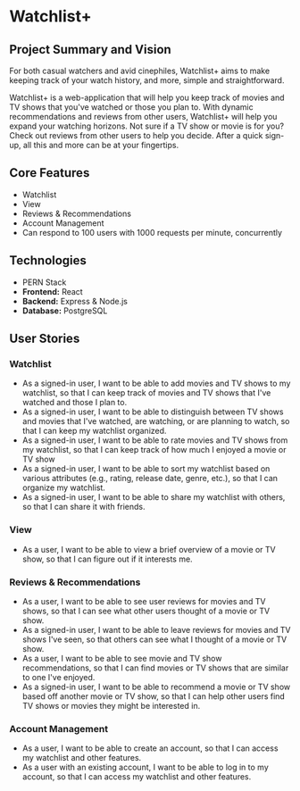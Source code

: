 # Watchlist+
## Project Summary and Vision
For both casual watchers and avid cinephiles, Watchlist+ aims to make keeping track of your watch history, and more, simple and straightforward.

Watchlist+ is a web-application that will help you keep track of movies and TV shows that you've watched or those you plan to. With dynamic recommendations and reviews from other users, Watchlist+ will help you expand your watching horizons. Not sure if a TV show or movie is for you? Check out reviews from other users to help you decide. After a quick sign-up, all this and more can be at your fingertips.

## Core Features
- Watchlist
- View
- Reviews & Recommendations
- Account Management
- Can respond to 100 users with 1000 requests per minute, concurrently

## Technologies
- PERN Stack
- **Frontend:** React
- **Backend:** Express & Node.js
- **Database:** PostgreSQL

## User Stories
### Watchlist
- As a signed-in user, I want to be able to add movies and TV shows to my watchlist, so that I can keep track of movies and TV shows that I've watched and those I plan to.
- As a signed-in user, I want to be able to distinguish between TV shows and movies that I've watched, are watching, or are planning to watch, so that I can keep my watchlist organized.
- As a signed-in user, I want to be able to rate movies and TV shows from my watchlist, so that I can keep track of how much I enjoyed a movie or TV show
- As a signed-in user, I want to be able to sort my watchlist based on various attributes (e.g., rating, release date, genre, etc.), so that I can organize my watchlist.
- As a signed-in user, I want to be able to share my watchlist with others, so that I can share it with friends.

### View
- As a user, I want to be able to view a brief overview of a movie or TV show, so that I can figure out if it interests me.

### Reviews & Recommendations
- As a user, I want to be able to see user reviews for movies and TV shows, so that I can see what other users thought of a movie or TV show.
- As a signed-in user, I want to be able to leave reviews for movies and TV shows I've seen, so that others can see what I thought of a movie or TV show.
- As a user, I want to be able to see movie and TV show recommendations, so that I can find movies or TV shows that are similar to one I've enjoyed.
- As a signed-in user, I want to be able to recommend a movie or TV show based off another movie or TV show, so that I can help other users find TV shows or movies they might be interested in.

### Account Management
- As a user, I want to be able to create an account, so that I can access my watchlist and other features.
- As a user with an existing account, I want to be able to log in to my account, so that I can access my watchlist and other features.